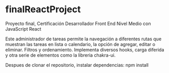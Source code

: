 
# finalReactProject
Proyecto final, Certificación Desarrollador Front End Nivel Medio con JavaScript React

Este administrador de tareas permite la navegación a diferentes rutas que muestran las tareas en lista o calendario, la opción de agregar, editar o eliminar. Filtros y ordenamiento.
Implementa diversos hooks, carga diferida y otra serie de elementos como la libreria chakra-ui.

Despues de clonar el repositorio, instalar dependencias: npm install 
